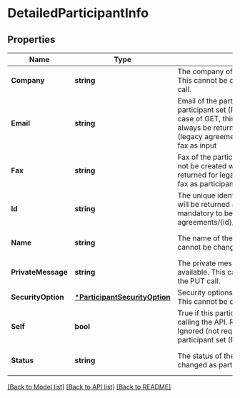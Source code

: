 # DetailedParticipantInfo

## Properties
Name | Type | Description | Notes
------------ | ------------- | ------------- | -------------
**Company** | **string** | The company of the participant, if available. This cannot be changed as part of the PUT call. | [optional] [default to null]
**Email** | **string** | Email of the participant. In case of modifying a participant set (PUT) this is a required field. In case of GET, this is the required field and will always be returned unless it is a fax workflow (legacy agreements) that were created using fax as input | [default to null]
**Fax** | **string** | Fax of the participant. New Agreements can not be created with fax option. This is only returned for legacy agreements created with fax as participants | [optional] [default to null]
**Id** | **string** | The unique identifier of the participant. This will be returned as part of Get call but is not mandatory to be passed as part of PUT call for agreements/{id}/members/participantSets/{id}. | [optional] [default to null]
**Name** | **string** | The name of the participant, if available. This cannot be changed as part of the PUT call. | [optional] [default to null]
**PrivateMessage** | **string** | The private message of the participant, if available. This cannot be changed as part of the PUT call. | [optional] [default to null]
**SecurityOption** | [***ParticipantSecurityOption**](ParticipantSecurityOption.md) | Security options that apply to the participant. This cannot be changed as part of the PUT call | [default to null]
**Self** | **bool** | True if this participant is the same user that is calling the API. Returned as part of Get. Ignored (not required) if modifying a participant set (PUT). | [optional] [default to null]
**Status** | **string** | The status of the participant. This cannot be changed as part of the PUT call. | [optional] [default to null]

[[Back to Model list]](../README.md#documentation-for-models) [[Back to API list]](../README.md#documentation-for-api-endpoints) [[Back to README]](../README.md)


